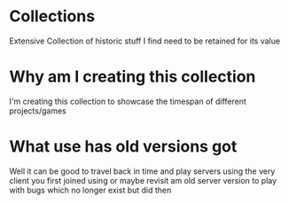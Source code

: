 # Collections
Extensive Collection of historic stuff I find need to be retained for its value

# Why am I creating this collection
I'm creating this collection to showcase the timespan of different projects/games 

# What use has old versions got
Well it can be good to travel back in time and play servers using the very client you first joined using or maybe revisit am old server version to play with bugs which no longer exist but did then
